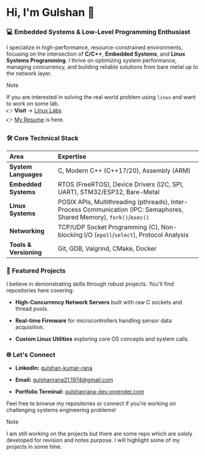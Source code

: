 
# Hi, I'm Gulshan 👋

### 💻 Embedded Systems & Low-Level Programming Enthusiast

I specialize in high-performance, resource-constrained environments, focusing on the intersection of **C/C++**, **Embedded Systems**, and **Linux Systems Programming**. I thrive on optimizing system performance, managing concurrency, and building reliable solutions from bare metal up to the network layer.

>[!NOTE]
>If you are interested in solving the real world problem using `linux` and want to work on some lab.   
>👉 **Visit** → [Linux Labs](https://github.com/protectmango/Linux_Labs)   
>👉 [My Resume](https://gulshanrana-dev.onrender.com/resume.pdf) is here.

### 🛠 Core Technical Stack

| **Area** | **Expertise** |
| :--- | :--- |
| **System Languages** | C, Modern C++ (C++17/20), Assembly (ARM) |
| **Embedded Systems** | RTOS (FreeRTOS), Device Drivers (I2C, SPI, UART), STM32/ESP32, Bare-Metal |
| **Linux Systems** | POSIX APIs, Multithreading (pthreads), Inter-Process Communication (IPC: Semaphores, Shared Memory), `fork()`/`exec()` |
| **Networking** | TCP/UDP Socket Programming (C), Non-blocking I/O (`epoll`/`select`), Protocol Analysis |
| **Tools & Versioning** | Git, GDB, Valgrind, CMake, Docker |

### 🚀 Featured Projects

I believe in demonstrating skills through robust projects. You'll find repositories here covering:

* **High-Concurrency Network Servers** built with raw C sockets and thread pools.

* **Real-time Firmware** for microcontrollers handling sensor data acquisition.

* **Custom Linux Utilities** exploring core OS concepts and system calls.

### 🌐 Let's Connect

* **LinkedIn:** [gulshan-kumar-rana](https://www.linkedin.com/in/gulshan-kumar-rana/)

* **Email:** [gulshanrana21.1974@gmail.com](mailto:gulshanrana21.1974@gmail.com)

* **Portfolio Terminal:** [gulshanrana-dev.onrender.com](https://gulshanrana-dev.onrender.com/)

Feel free to browse my repositories or connect if you're working on challenging systems engineering problems!

> [!NOTE]  
> I am still working on the projects but there are some repo which are sololy developed for revision and notes purpose. I will highlight some of my projects in some time.
